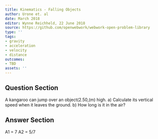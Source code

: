 ```yaml
---
title: Kinematics - Falling Objects
author: Urone et. al
date: March 2018
editor: Wynne Reichheld, 22 June 2018
source: https://github.com/openwebwork/webwork-open-problem-library
type: ''
tags:
- gravity
- acceleration
- velocity
- distance
outcomes:
- TBD
assets: ''
---
```


## Question Section 

A kangaroo can jump over an object(2.50,(m) high.
a) Calculate its vertical speed when it leaves the ground.
b) How long is it in the air?

## Answer Section

A1 = 7
A2 = 5/7